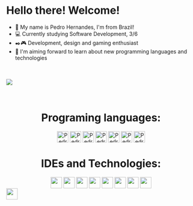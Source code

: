 # Hello there! Welcome!
- 👋 My name is Pedro Hernandes, I'm from Brazil! 
- 💻 Currently studying Software Development, 3/6
- ✒️🎮 Development, design and gaming enthusiast
- 🚀 I'm aiming forward to learn about new programming languages and technologies

<br><br>
<kbd align="center">
 <img src="https://github-readme-streak-stats-five-lac.vercel.app?user=pedro-ls-hernandes&theme=midnight-purple&card_width=1000&background=212121&stroke=393f48&border=white&exclude_days=Sun%2CSat"/>
</kbd>

  <div align="center" style="display: "><br>
    <h1>Programing languages:</h1>
    <img align="center" alt="Pedro-HTML" height="30" widht="40" src="https://img.shields.io/badge/HTML5-9745F5?style=for-the-badge&logo=html5&logoColor=white">
    <img align="center" alt="Pedro-CSS" height="30" widht="40" src="https://img.shields.io/badge/CSS3-9745F5?style=for-the-badge&logo=css3&logoColor=white">
    <img align="center" alt="Pedro-PHP" height="30" widht="40" src="https://img.shields.io/badge/PHP-9745F5?style=for-the-badge&logo=php&logoColor=white">
    <img align="center" alt="Pedro-JS" height="30" widht="40" src="https://img.shields.io/badge/JavaScript-9745F5?style=for-the-badge&logo=javascript&logoColor=white">
    <img align="center" alt="Pedro-MySQL" height="30" widht="40" src="https://img.shields.io/badge/MySQL-9745F5?style=for-the-badge&logo=mysql&logoColor=white">
    <img align="center" alt="Pedro-C#" height="30" widht="40" src="https://img.shields.io/badge/C%23-9745F5?style=for-the-badge&logo=c-sharp&logoColor=white">
    <img align="center" alt="Pedro-MongoDB" height="30" widht="40" src="https://img.shields.io/badge/MongoDB-9745F5?style=for-the-badge&logo=mongodb&logoColor=white">
  </div>
  
  <div align="center">
    <h1>IDEs and Technologies:</h1>
    <img align="center" alt="" height="30" widht="40" src="https://img.shields.io/badge/Inkscape-9745F5?style=for-the-badge&logo=Inkscape&logoColor=white">
    <img align="center" alt="" height="30" widht="40" src="https://img.shields.io/badge/gimp-9745F5?style=for-the-badge&logo=gimp&logoColor=white">
    <img align="center" alt="" height="30" widht="40" src="https://img.shields.io/badge/Figma-9745F5?style=for-the-badge&logo=figma&logoColor=white">
    <img align="center" alt="" height="30" widht="40" src="https://img.shields.io/badge/Canva-9745F5.svg?&style=for-the-badge&logo=Canva&logoColor=white">
    <img align="center" alt="" height="30" widht="40" src="https://img.shields.io/badge/Visual_Studio-9745F5?style=for-the-badge&logo=visual%20studio&logoColor=white">
    <img align="center" alt="" height="30" widht="40" src="https://img.shields.io/badge/Visual_Studio_Code-9745F5?style=for-the-badge&logo=visual%20studio%20code&logoColor=white">
    <img align="center" alt="" height="30" widht="40" src="https://img.shields.io/badge/Trello-9745F5?style=for-the-badge&logo=trello&logoColor=white">
    <img align="center" alt="" height="30" widht="40" src="https://img.shields.io/badge/Miro-9745F5?style=for-the-badge&logo=Miro&logoColor=white">
  </div>
</body>

<img align="center" alt="" height="30" widht="40" src="">
